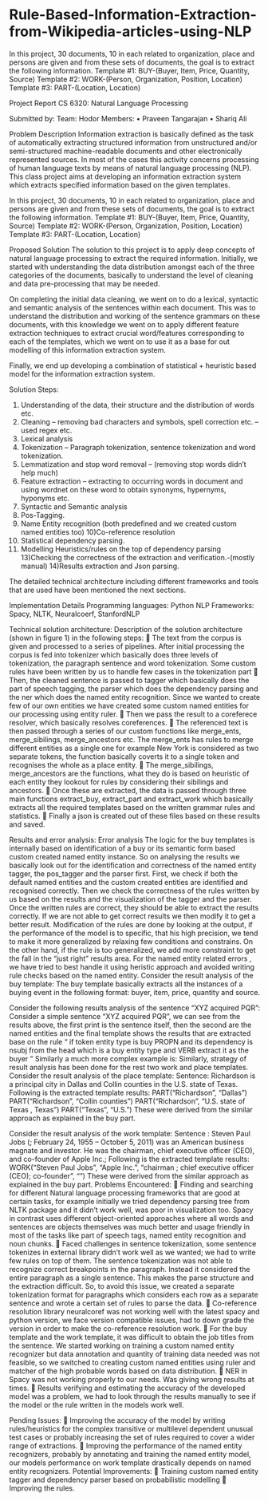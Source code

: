 # Rule-Based-Information-Extraction-from-Wikipedia-articles-using-NLP
In this project, 30 documents, 10 in each related to organization, place and persons are given and from these sets of documents, the goal is to extract the following information. Template #1: BUY-(Buyer, Item, Price, Quantity, Source) Template #2: WORK-(Person, Organization, Position, Location) Template #3: PART-(Location, Location)

Project Report
CS 6320: Natural Language Processing

Submitted by:
Team: Hodor
Members:
• Praveen Tangarajan
• Shariq Ali

Problem Description
Information extraction is basically defined as the task of automatically extracting structured
information from unstructured and/or semi-structured machine-readable documents and other
electronically represented sources. In most of the cases this activity concerns processing of
human language texts by means of natural language processing (NLP). This class project aims at
developing an information extraction system which extracts specified information based on the
given templates.

In this project, 30 documents, 10 in each related to organization, place and persons are given and
from these sets of documents, the goal is to extract the following information.
Template #1: BUY-(Buyer, Item, Price, Quantity, Source)
Template #2: WORK-(Person, Organization, Position, Location)
Template #3: PART-(Location, Location)

Proposed Solution
The solution to this project is to apply deep concepts of natural language processing to extract
the required information. Initially, we started with understanding the data distribution amongst
each of the three categories of the documents, basically to understand the level of cleaning and
data pre-processing that may be needed.

On completing the initial data cleaning, we went on to do a lexical, syntactic and semantic
analysis of the sentences within each document. This was to understand the distribution and
working of the sentence grammars on these documents, with this knowledge we went on to apply
different feature extraction techniques to extract crucial word/features corresponding to each of
the templates, which we went on to use it as a base for out modelling of this information
extraction system.

Finally, we end up developing a combination of statistical + heuristic based model for the
information extraction system.

Solution Steps:
1) Understanding of the data, their structure and the distribution of words etc.
2) Cleaning – removing bad characters and symbols, spell correction etc. – used regex etc.
3) Lexical analysis
4) Tokenization – Paragraph tokenization, sentence tokenization and word tokenization.
5) Lemmatization and stop word removal – (removing stop words didn’t help much)
6) Feature extraction – extracting to occurring words in document and using wordnet on
these word to obtain synonyms, hypernyms, hyponyms etc.
7) Syntactic and Semantic analysis
8) Pos-Tagging.
9) Name Entity recognition (both predefined and we created custom named entities too)
10)Co-reference resolution
11) Statistical dependency parsing.
12) Modelling Heuristics/rules on the top of dependency parsing
13)Checking the correctness of the extraction and verification.-(mostly manual)
14)Results extraction and Json parsing.

The detailed technical architecture including different frameworks and tools that are used have
been mentioned the next sections.

Implementation Details
Programming languages: Python
NLP Frameworks: Spacy, NLTK, Neuralcoerf, StanfordNLP

Technical solution architecture:
Description of the solution architecture (shown in figure 1) in the following steps:
 The text from the corpus is given and processed to a series of pipelines. After initial
processing the corpus is fed into tokenizer which basically does three levels of
tokenization, the paragraph sentence and word tokenization. Some custom rules have
been written by us to handle few cases in the tokenization part
 Then, the cleaned sentence is passed to tagger which basically does the part of speech
tagging, the parser which does the dependency parsing and the ner which does the named
entity recognition. Since we wanted to create few of our own entities we have created
some custom named entities for our processing using entity ruler.
 Then we pass the result to a coreferece resolver, which basically resolves coreferences.
 The referenced text is then passed through a series of our custom functions like
merge_ents, merge_sibilings, merge_ancestors etc. The merge_ents has rules to merge
different entities as a single one for example New York is considered as two separate
tokens, the function basically coverts it to a single token and recognises the whole as a
place entity.
 The merge_sibilings, merge_ancestors are the functions, what they do is based on
heuristic of each entity they lookout for rules by considering their sibilings and ancestors.
 Once these are extracted, the data is passed through three main functions extract_buy,
extract_part and extract_work which basically extracts all the required templates based
on the written grammar rules and statistics.
 Finally a json is created out of these files based on these results and saved.

Results and error analysis:
Error analysis
The logic for the buy templates is internally based on identification of a buy or its semantic form
based custom created named entity instance. So on analysing the results we basically look out for
the identification and correctness of the named entity tagger, the pos_tagger and the parser first.
First, we check if both the default named entities and the custom created entities are identified
and recognised correctly.
Then we check the correctness of the rules written by us based on the results and the
visualization of the tagger and the parser.
Once the written rules are correct, they should be able to extract the results correctly. If we are
not able to get correct results we then modify it to get a better result.
Modification of the rules are done by looking at the output, if the performance of the model is to
specific, that his high precision, we tend to make it more generalized by relaxing few conditions
and constrains. On the other hand, if the rule is too generalized, we add more constraint to get the
fall in the “just right” results area.
For the named entity related errors , we have tried to best handle it using heristic approach and
avoided writing rule checks based on the named entity.
Consider the result analysis of the buy template:
The buy template basically extracts all the instances of a buying event in the following format:
buyer, item, price, quantity and source.

Consider the following results analysis of the sentence “XYZ acquired PQR”:
 Consider a simple sentence “XYZ acquired PQR”, we can see from the results above, the first
print is the sentence itself, then the second are the named entities and the final template shows
the results that are extracted base on the rule “ if token entity type is buy PROPN and its
dependency is nsubj from the head which is a buy entity type and VERB extract it as the buyer ” 
Similarly a much more complex example is:
Similarly, strategy of result analysis has been done for the rest two work and place templates.
Consider the result analysis of the place template:
Sentence: Richardson is a principal city in Dallas and Collin counties in the U.S. state of Texas.
Following is the extracted template results:
PART(“Richardson”, “Dallas”)
PART(“Richardson”, “Collin counties”)
PART(“Richardson”, “U.S. state of Texas , Texas”)
PART(“Texas”, “U.S.”)
These were derived from the similar approach as explained in the buy part.

Consider the result analysis of the work template:
Sentence : Steven Paul Jobs (; February 24, 1955 – October 5, 2011) was an American business magnate
and investor. He was the chairman, chief executive officer (CEO), and co-founder of Apple Inc.;
Following is the extracted template results:
WORK(“Steven Paul Jobs”, “Apple Inc.”, “chairman ; chief executive officer (CEO); co-founder”, “”)
These were derived from the similar approach as explained in the buy part.
Problems Encountered:
 Finding and searching for different Natural language processing frameworks that are
good at certain tasks, for example initially we tried dependency parsing tree from NLTK
package and it didn’t work well, was poor in visualization too. Spacy in contrast uses
different object-oriented approaches where all words and sentences are objects
themselves was much better and usage friendly in most of the tasks like part of speech
tags, named entity recognition and noun chunks.
 Faced challenges in sentence tokenization, some sentence tokenizes in external library
didn’t work well as we wanted; we had to write few rules on top of them. The sentence
tokenization was not able to recognize correct breakpoints in the paragraph. Instead it
considered the entire paragraph as a single sentence. This makes the parse structure and
the extraction difficult. So, to avoid this issue, we created a separate tokenization format
for paragraphs which considers each row as a separate sentence and wrote a certain set of
rules to parse the data.
 Co-reference resolution library neuralcoref was not working well with the latest spacy
and python version, we face version compatible issues, had to down grade the version in
order to make the co-reference resolution work.
 For the buy template and the work template, it was difficult to obtain the job titles from
the sentence. We started working on training a custom named entity recognizer but data
annotation and quantity of training data needed was not feasible, so we switched to
creating custom named entities using ruler and matcher of the high probable words based
on data distribution.
 NER in Spacy was not working properly to our needs. Was giving wrong results at times.
 Results verifying and estimating the accuracy of the developed model was a problem, we
had to look through the results manually to see if the model or the rule written in the
models work well.

Pending Issues:
 Improving the accuracy of the model by writing rules/heuristics for the complex
transitive or multilevel dependent unusual test cases or probably increasing the set of
rules required to cover a wider range of extractions.
 Improving the performance of the named entity recognizers, probably by annotating and
training the named entity model, our models performance on work template drastically
depends on named entity recognizers.
Potential Improvements:
 Training custom named entity tagger and dependency parser based on probabilistic
modelling
 Improving the rules.
